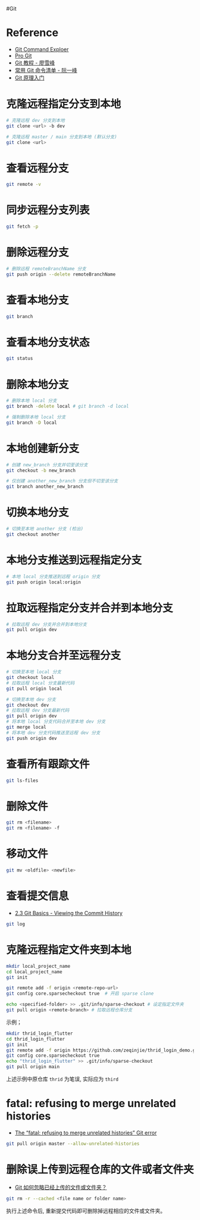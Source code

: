 #Git
# Reference

- [Git Command Exploer](https://gitexplorer.com/)
- [Pro Git](https://git-scm.com/book/en/v2)
- [Git 教程 - 廖雪峰](https://www.liaoxuefeng.com/wiki/896043488029600)
- [常用 Git 命令清单 - 阮一峰](https://www.ruanyifeng.com/blog/2015/12/git-cheat-sheet.html)
- [Git 原理入门](https://www.ruanyifeng.com/blog/2018/10/git-internals.html)

# 克隆远程指定分支到本地

```bash
# 克隆远程 dev 分支到本地
git clone <url> -b dev

# 克隆远程 master / main 分支到本地 (默认分支)
git clone <url>
```

# 查看远程分支

```bash
git remote -v
```

# 同步远程分支列表

```bash
git fetch -p
```

# 删除远程分支

```bash
# 删除远程 remoteBranchName 分支
git push origin --delete remoteBranchName
```

# 查看本地分支

```bash
git branch
```

# 查看本地分支状态

```bash
git status
```

# 删除本地分支

```bash
# 删除本地 local 分支
git branch -delete local # git branch -d local

# 强制删除本地 local 分支
git branch -D local
```

# 本地创建新分支

```bash
# 创建 new_branch 分支并切至该分支
git checkout -b new_branch

# 仅创建 another_new_branch 分支但不切至该分支
git branch another_new_branch
```

# 切换本地分支

```bash
# 切换至本地 another 分支 (检出)
git checkout another
```

#  本地分支推送到远程指定分支

```bash
# 本地 local 分支推送到远程 origin 分支
git push origin local:origin
```

# 拉取远程指定分支并合并到本地分支

```bash
# 拉取远程 dev 分支并合并到本地分支
git pull origin dev
```

# 本地分支合并至远程分支

```bash
# 切换至本地 local 分支
git checkout local
# 拉取远程 local 分支最新代码
git pull origin local

# 切换至本地 dev 分支
git checkout dev
# 拉取远程 dev 分支最新代码
git pull origin dev
# 将本地 local 分支代码合并至本地 dev 分支
git merge local
# 将本地 dev 分支代码推送至远程 dev 分支
git push origin dev
```

# 查看所有跟踪文件

```bash
git ls-files
```

# 删除文件

```bash
git rm <filename>
git rm <filename> -f
```

# 移动文件

```bash
git mv <oldfile> <newfile>
```

# 查看提交信息

- [2.3 Git Basics - Viewing the Commit History](https://git-scm.com/book/en/v2/Git-Basics-Viewing-the-Commit-History)

```bash
git log
```

# 克隆远程指定文件夹到本地

```bash
mkdir local_project_name
cd local_project_name
git init

git remote add -f origin <remote-repo-url>
git config core.sparsecheckout true  # 开启 sparse clone

echo <specified-folder> >> .git/info/sparse-checkout # 设定指定文件夹
git pull origin <remote-branch> # 拉取远程仓库分支
```

示例；

```bash
mkdir thrid_login_flutter
cd thrid_login_flutter
git init
git remote add -f origin https://github.com/zeqinjie/thrid_login_demo.git
git config core.sparsecheckout true
echo "thrid_login_flutter" >> .git/info/sparse-checkout
git pull origin main
```

上述示例中原仓库 `thrid` 为笔误, 实际应为 `third`

# fatal: refusing to merge unrelated histories

- [The “fatal: refusing to merge unrelated histories” Git error](https://www.educative.io/answers/the-fatal-refusing-to-merge-unrelated-histories-git-error)

```bash
git pull origin master --allow-unrelated-histories
```

# 删除误上传到远程仓库的文件或者文件夹

- [Git 如何忽略已经上传的文件或文件夹？](https://blog.csdn.net/weixin_43352244/article/details/120842927)

```bash
git rm -r --cached <file name or folder name>
```

执行上述命令后, 重新提交代码即可删除掉远程相应的文件或文件夹。
